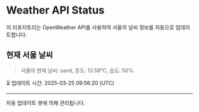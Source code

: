 
# Weather API Status

이 리포지토리는 OpenWeather API를 사용하여 서울의 날씨 정보를 자동으로 업데이트합니다.

## 현재 서울 날씨
> 서울의 현재 날씨: sand, 온도: 13.58°C, 습도: 50%

⏳ 업데이트 시간: 2025-03-25 09:56:20 (UTC)

---
자동 업데이트 봇에 의해 관리됩니다.
